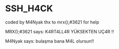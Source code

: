 # SSH_H4CK
coded by M4Nyak thx to mrx();#3621 for help


MRX();#3621   says:  K4RT4LL4R YÜKSEKTEN UÇ4R !!


M4Nyak says: bulaşma bana M4L olursun!!
